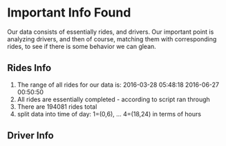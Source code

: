 # Important Info Found

Our data consists of essentially rides, and drivers. Our important point is analyzing drivers, and then of course, matching them
with corresponding rides, to see if there is some behavior we can glean.

## Rides Info
1. The range of all rides for our data is:  2016-03-28 05:48:18 2016-06-27 00:50:50
2. All rides are essentially completed - according to script ran through
3. There are 194081 rides total
4. split data into time of day: 1=(0,6), ... 4=(18,24) in terms of hours

## Driver Info
